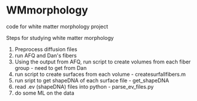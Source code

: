 # WMmorphology
code for white matter morphology project

Steps for studying white matter morphology

1. Preprocess diffusion files
2. run AFQ and Dan's fibers
3. Using the output from AFQ, run script to create volumes from each fiber group - need to get from Dan
4. run script to create surfaces from each volume - createsurfallfibers.m
5. run sript to get shapeDNA of each surface file - get_shapeDNA
6. read .ev (shapeDNA) files into python - parse_ev_files.py
7. do some ML on the data
